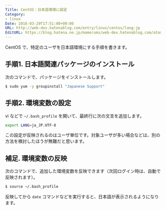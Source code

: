 ```yaml
---
Title: CentOS：日本語環境に設定
Category:
- linux
Date: 2016-03-29T17:51:00+09:00
URL: http://web-dev.hatenablog.com/entry/linux/centos/lang-jp
EditURL: https://blog.hatena.ne.jp/mamorums/web-dev.hatenablog.com/atom/entry/10328749687178815300
---
```


CentOS で、特定のユーザを日本語環境にする手順を書きます。


## 手順1. 日本語関連パッケージのインストール
次のコマンドで、パッケージをインストールします。

```bash
$ sudo yum -y groupinstall "Japanese Support"
```


## 手順2. 環境変数の設定
vi などで `~/.bash_profile` を開いて、最終行に次の文言を追加します。

```bash
export LANG=ja_JP.UTF-8
```

この設定が反映されるのはユーザ単位です。対象ユーザが多い場合などは、別の方法を検討したほうが無難だと思います。


## 補足. 環境変数の反映
次のコマンドで、追加した環境変数を反映できます（次回ログイン時は、自動で反映されます）。

```bash
$ source ~/.bash_profile
```

反映してから `date` コマンドなどを実行すると、日本語が表示されるようになります。

